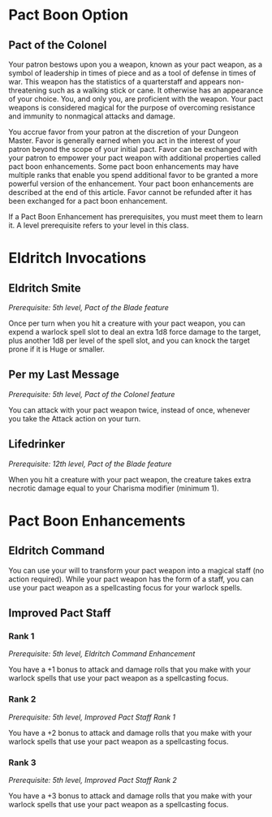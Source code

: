 # Pact Boon Option

## Pact of the Colonel

Your patron bestows upon you a weapon, known as your pact weapon, as a symbol of leadership in times of piece and as a tool of defense in times of war. This weapon has the statistics of a quarterstaff and appears non-threatening such as a walking stick or cane. It otherwise has an appearance of your choice. You, and only you, are proficient with the weapon. Your pact weapons is considered magical for the purpose of overcoming resistance and immunity to nonmagical attacks and damage.

You accrue favor from your patron at the discretion of your Dungeon Master. Favor is generally earned when you act in the interest of your patron beyond the scope of your initial pact. Favor can be exchanged with your patron to empower your pact weapon with additional properties called pact boon enhancements. Some pact boon enhancements may have multiple ranks that enable you spend additional favor to be granted a more powerful version of the enhancement. Your pact boon enhancements are described at the end of this article. Favor cannot be refunded after it has been exchanged for a pact boon enhancement.

If a Pact Boon Enhancement has prerequisites, you must meet them to learn it. A level prerequisite refers to your level in this class.

# Eldritch Invocations

## Eldritch Smite
*Prerequisite: 5th level, Pact of the Blade feature*

Once per turn when you hit a creature with your pact weapon, you can expend a warlock spell slot to deal an extra 1d8 force damage to the target, plus another 1d8 per level of the spell slot, and you can knock the target prone if it is Huge or smaller.

## Per my Last Message
*Prerequisite: 5th level, Pact of the Colonel feature*

You can attack with your pact weapon twice, instead of once, whenever you take the Attack action on your turn.

## Lifedrinker
*Prerequisite: 12th level, Pact of the Blade feature*

When you hit a creature with your pact weapon, the creature takes extra necrotic damage equal to your Charisma modifier (minimum 1).

# Pact Boon Enhancements

## Eldritch Command

You can use your will to transform your pact weapon into a magical staff (no action required). While your pact weapon has the form of a staff, you can use your pact weapon as a spellcasting focus for your warlock spells.

## Improved Pact Staff
### Rank 1
*Prerequisite: 5th level, Eldritch Command Enhancement*

You have a +1 bonus to attack and damage rolls that you make with your warlock spells that use your pact weapon as a spellcasting focus.

### Rank 2
*Prerequisite: 5th level, Improved Pact Staff Rank 1*

You have a +2 bonus to attack and damage rolls that you make with your warlock spells that use your pact weapon as a spellcasting focus.

### Rank 3
*Prerequisite: 5th level, Improved Pact Staff Rank 2*

You have a +3 bonus to attack and damage rolls that you make with your warlock spells that use your pact weapon as a spellcasting focus.
